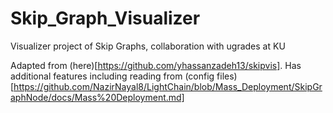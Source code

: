 # Skip_Graph_Visualizer
Visualizer project of Skip Graphs, collaboration with ugrades at KU

Adapted from (here)[https://github.com/yhassanzadeh13/skipvis]. Has additional features including reading from (config files)[https://github.com/NazirNayal8/LightChain/blob/Mass_Deployment/SkipGraphNode/docs/Mass%20Deployment.md]
